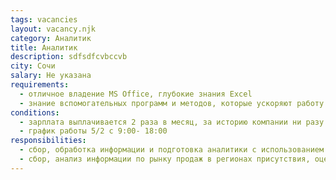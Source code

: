```yaml
---
tags: vacancies
layout: vacancy.njk
category: Аналитик
title: Аналитик
description: sdfsdfcvbccvb
city: Сочи
salary: Не указана
requirements:
  - отличное владение MS Office, глубокие знания Excel
  - знание вспомогательных программ и методов, которые ускоряют работу (CRM, Google Analytics и другие)
conditions:
  - зарплата выплачивается 2 раза в месяц, за историю компании ни разу не было задержек
  - график работы 5/2 с 9:00- 18:00
responsibilities:
  - сбор, обработка информации и подготовка аналитики с использованием возможностей MS Excel
  - сбор, анализ информации по рынку продаж в регионах присутствия, оценка положения компании на рынке, формирование выводов, трендов и предложений по улучшению позиции компании
---
```

